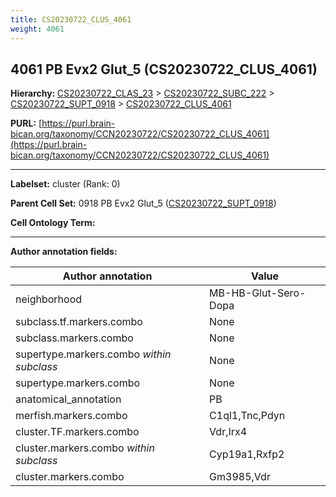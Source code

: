 ```yaml
---
title: CS20230722_CLUS_4061
weight: 4061
---
```

## 4061 PB Evx2 Glut_5 (CS20230722_CLUS_4061)
<b>Hierarchy: </b>
[CS20230722_CLAS_23](../CS20230722_CLAS_23) >
[CS20230722_SUBC_222](../CS20230722_SUBC_222) >
[CS20230722_SUPT_0918](../CS20230722_SUPT_0918) >
[CS20230722_CLUS_4061](../CS20230722_CLUS_4061)

**PURL:** [https://purl.brain-bican.org/taxonomy/CCN20230722/CS20230722_CLUS_4061](https://purl.brain-bican.org/taxonomy/CCN20230722/CS20230722_CLUS_4061)

---


**Labelset:** cluster (Rank: 0)

**Parent Cell Set:** 0918 PB Evx2 Glut_5 ([CS20230722_SUPT_0918](../CS20230722_SUPT_0918))



**Cell Ontology Term:** 

[MARKER GENES.]: #


---

[TRANSFERRED ANNOTATIONS.]: #


[AUTHOR ANNOTATION FIELDS.]: #


**Author annotation fields:**

| Author annotation | Value |
|-------------------|-------|
|neighborhood|MB-HB-Glut-Sero-Dopa|
|subclass.tf.markers.combo|None|
|subclass.markers.combo|None|
|supertype.markers.combo _within subclass_|None|
|supertype.markers.combo|None|
|anatomical_annotation|PB|
|merfish.markers.combo|C1ql1,Tnc,Pdyn|
|cluster.TF.markers.combo|Vdr,Irx4|
|cluster.markers.combo _within subclass_|Cyp19a1,Rxfp2|
|cluster.markers.combo|Gm3985,Vdr|
